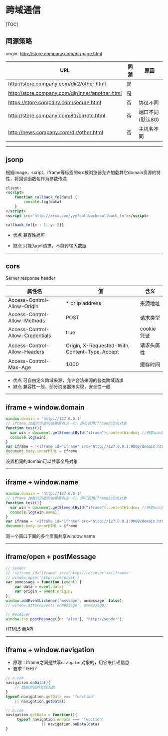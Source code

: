 # 跨域通信
[TOC]

## 同源策略

origin: http://store.company.com/dir/page.html

| URL                                      | 同源   | 原因         |
| ---------------------------------------- | ---- | ---------- |
| http://store.company.com/dir2/other.html | 是    |            |
| http://store.company.com/dir/inner/another.html | 是    |            |
| https://store.company.com/secure.html    | 否    | 协议不同       |
| http://store.company.com:81/dir/etc.html | 否    | 端口不同(默认80) |
| http://news.company.com/dir/other.html   | 否    | 主机名不同      |

---

## jsonp

根据image，script，iframe等标签的src被浏览器允许加载其它domain资源的特性，将回调函数名作为参数传递
```html
client:
<script>
	function callback_fn(data) {
		console.log(data)
	}
</script>
<script src="http://xxxx.com/yyy?callback=callback_fn"></script>
```
```js
callback_fn({x : 1, y: 2})
```
* 优点
  兼容性尚可

* 缺点
  只能为get请求，不能传输大数据

---

## cors

Server response header

| 属性名                              | 值                                        | 含义       |
| -------------------------------- | ---------------------------------------- | -------- |
| Access-Control-Allow-Origin      | * or ip address                          | 来源地址     |
| Access-Control-Allow-Methods     | POST                                     | 请求类型     |
| Access-Control-Allow-Credentials | true                                     | cookie凭证 |
| Access-Control-Allow-Headers     | Origin, X-Requested-With, Content-Type, Accept | 请求头属性    |
| Access-Control-Max-Age           | 1000                                     | 缓存时间     |

* 优点
  可自由定义跨域来源，允许合法来源的各类跨域请求
* 缺点
  兼容性一般，部分浏览器未实现，安全性一般

---

## iframe + window.domain

```javascript
window.domain = 'http://127.0.0.1'
// iframe 加载的页面内也需要有这一句，即可调用iframe的全局对象
function test(){
  var win = document.getElementById("iframe").contentWindow; //获取window对象
  console.log(win);
}
var iframe = '<iframe id="iframe" src="http://127.0.0.1:9000/domain.html" onload="test()"></iframe>'
document.body.innerHTML = iframe
```
设置相同的domain可以共享全局对象

---

## iframe + window.name

```javascript
window.domain = 'http://127.0.0.1'
// iframe 加载的页面内也需要有这一句，即可调用iframe的全局对象
function test(){
  var win = document.getElementById("iframe").contentWindow; //获取window对象
  console.log(win.name);
}
var iframe = '<iframe id="iframe" src="http://127.0.0.1:9000/domain.html" onload="test()"></iframe>'
document.body.innerHTML = iframe
```
同一个窗口下面的多个页面共享window.name

---

## iframe/open + postMessage

```js
// Sender
// '<iframe id="iframe" src="http://reciever"></iframe>'
// window.open('http://receiver')
var onmessage = function (event) {
    var data = event.data;
    var origin = event.origin;
};
window.addEventListener('message', onmessage, false);
// window.attachEvent('onmessage', onmessage);
```
```js
// Receiver
window.top.postMessage({u: "alsy"}, "http://sender");
```
HTML5 新API

---

## iframe + window.navigation

* 原理：iframe之间是共享`navigator`对象的，用它来传递信息
* 要求：IE6/7

```js
// a.com
navigation.onData(){
    // 数据到达的处理函数
}
typeof navigation.getData === 'function' 
    || navigation.getData()
```
```js
// b.com
navigation.getData = function(){
     typeof navigation.onData === 'function'
                || navigation.onData(data)
}
```







